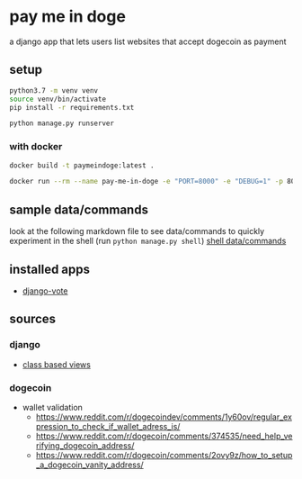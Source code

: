 # pay me in doge
a django app that lets users list websites that accept dogecoin as payment

## setup
```bash
python3.7 -m venv venv
source venv/bin/activate
pip install -r requirements.txt
```

```bash
python manage.py runserver
```

### with docker
```bash
docker build -t paymeindoge:latest .
```

```bash
docker run --rm --name pay-me-in-doge -e "PORT=8000" -e "DEBUG=1" -p 8000:8000 paymeindoge:latest
```


## sample data/commands
look at the following markdown file to see data/commands to quickly experiment in the shell (run `python manage.py shell`)
[shell data/commands](docs/shell_sample.md)


## installed apps
- [django-vote](https://github.com/shanbay/django-vote)


## sources

### django
- [class based views](http://ccbv.co.uk/)


### dogecoin
- wallet validation
  - https://www.reddit.com/r/dogecoindev/comments/1y60ov/regular_expression_to_check_if_wallet_adress_is/
  - https://www.reddit.com/r/dogecoin/comments/374535/need_help_verifying_dogecoin_address/
  - https://www.reddit.com/r/dogecoin/comments/2ovy9z/how_to_setup_a_dogecoin_vanity_address/